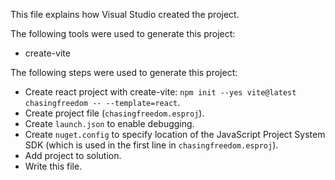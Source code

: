 This file explains how Visual Studio created the project.

The following tools were used to generate this project:
- create-vite

The following steps were used to generate this project:
- Create react project with create-vite: `npm init --yes vite@latest chasingfreedom -- --template=react`.
- Create project file (`chasingfreedom.esproj`).
- Create `launch.json` to enable debugging.
- Create `nuget.config` to specify location of the JavaScript Project System SDK (which is used in the first line in `chasingfreedom.esproj`).
- Add project to solution.
- Write this file.

